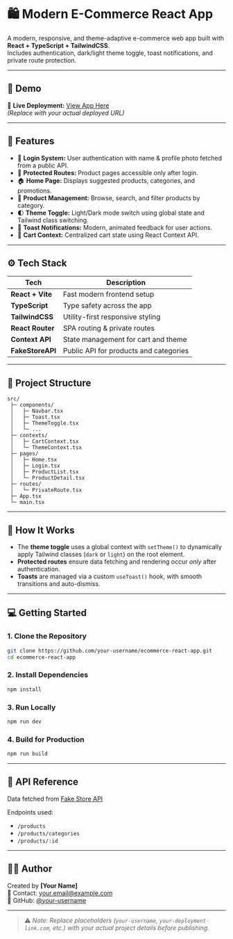 # 🛍️ Modern E-Commerce React App

A modern, responsive, and theme-adaptive e-commerce web app built with **React + TypeScript + TailwindCSS**.  
Includes authentication, dark/light theme toggle, toast notifications, and private route protection.

---

## 🚀 Demo
🔗 **Live Deployment:** [View App Here](https://your-deployment-link.com)  
*(Replace with your actual deployed URL)*

---

## 🧩 Features

- 🔐 **Login System:** User authentication with name & profile photo fetched from a public API.  
- 🧭 **Protected Routes:** Product pages accessible only after login.  
- 🏠 **Home Page:** Displays suggested products, categories, and promotions.  
- 🛒 **Product Management:** Browse, search, and filter products by category.  
- 🌓 **Theme Toggle:** Light/Dark mode switch using global state and Tailwind class switching.  
- 🔔 **Toast Notifications:** Modern, animated feedback for user actions.  
- 💾 **Cart Context:** Centralized cart state using React Context API.

---

## ⚙️ Tech Stack

| Tech | Description |
|------|--------------|
| **React + Vite** | Fast modern frontend setup |
| **TypeScript** | Type safety across the app |
| **TailwindCSS** | Utility-first responsive styling |
| **React Router** | SPA routing & private routes |
| **Context API** | State management for cart and theme |
| **FakeStoreAPI** | Public API for products and categories |

---

## 📂 Project Structure

```
src/
 ├─ components/
 │   ├─ Navbar.tsx
 │   ├─ Toast.tsx
 │   ├─ ThemeToggle.tsx
 │   └─ ...
 ├─ contexts/
 │   ├─ CartContext.tsx
 │   └─ ThemeContext.tsx
 ├─ pages/
 │   ├─ Home.tsx
 │   ├─ Login.tsx
 │   ├─ ProductList.tsx
 │   └─ ProductDetail.tsx
 ├─ routes/
 │   └─ PrivateRoute.tsx
 ├─ App.tsx
 └─ main.tsx
```

---

## 🧠 How It Works

- The **theme toggle** uses a global context with `setTheme()` to dynamically apply Tailwind classes (`dark` or `light`) on the root element.
- **Protected routes** ensure data fetching and rendering occur *only* after authentication.
- **Toasts** are managed via a custom `useToast()` hook, with smooth transitions and auto-dismiss.

---

## 💻 Getting Started

### 1. Clone the Repository
```bash
git clone https://github.com/your-username/ecommerce-react-app.git
cd ecommerce-react-app
```

### 2. Install Dependencies
```bash
npm install
```

### 3. Run Locally
```bash
npm run dev
```

### 4. Build for Production
```bash
npm run build
```

---

## 🧾 API Reference

Data fetched from [Fake Store API](https://fakestoreapi.com/)

Endpoints used:
- `/products`
- `/products/categories`
- `/products/:id`

---

## 🧑‍💻 Author

Created by **[Your Name]**  
📧 Contact: your.email@example.com  
💼 GitHub: [@your-username](https://github.com/your-username)

---

> ⚠️ *Note: Replace placeholders (`your-username`, `your-deployment-link.com`, etc.) with your actual project details before publishing.*
